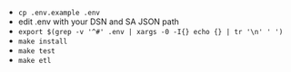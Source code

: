 

- `cp .env.example .env`
- edit .env with your DSN and SA JSON path
- `export $(grep -v '^#' .env | xargs -0 -I{} echo {} | tr '\n' ' ')`
- `make install`
- `make test`
- `make etl`
